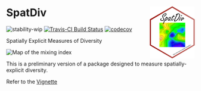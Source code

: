 # SpatDiv <img src="man/figures/logo.png" align="right" alt="" width="120" />

![stability-wip](https://img.shields.io/badge/stability-work_in_progress-lightgrey.svg)
[![Travis-CI Build Status](https://travis-ci.org/EricMarcon/SpatDiv.svg?branch=master)](https://travis-ci.org/EricMarcon/SpatDiv)
[![codecov](https://codecov.io/github/EricMarcon/SpatDiv/branch/master/graphs/badge.svg)](https://codecov.io/github/EricMarcon/SpatDiv)

Spatially Explicit Measures of Diversity

![Map of the mixing index](https://EricMarcon.github.io/SpatDiv/articles/SpatDiv_files/figure-html/MapPlot-1.png)

This is a preliminary version of a package designed to measure spatially-explicit diversity.

Refer to the [Vignette](https://EricMarcon.github.io/SpatDiv/)